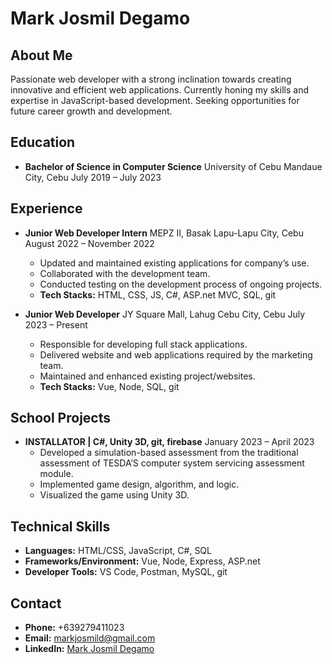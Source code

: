 # Mark Josmil Degamo

## About Me
Passionate web developer with a strong inclination towards creating innovative and efficient web applications. Currently honing my skills and expertise in JavaScript-based development. Seeking opportunities for future career growth and development.

## Education
- **Bachelor of Science in Computer Science**
  University of Cebu Mandaue City, Cebu
  July 2019 – July 2023

## Experience
- **Junior Web Developer Intern**
  MEPZ II, Basak Lapu-Lapu City, Cebu
  August 2022 – November 2022
  - Updated and maintained existing applications for company’s use.
  - Collaborated with the development team.
  - Conducted testing on the development process of ongoing projects.
  - **Tech Stacks:** HTML, CSS, JS, C#, ASP.net MVC, SQL, git

- **Junior Web Developer**
  JY Square Mall, Lahug Cebu City, Cebu
  July 2023 – Present
  - Responsible for developing full stack applications.
  - Delivered website and web applications required by the marketing team.
  - Maintained and enhanced existing project/websites.
  - **Tech Stacks:** Vue, Node, SQL, git

## School Projects
- **INSTALLATOR | C#, Unity 3D, git, firebase**
  January 2023 – April 2023
  - Developed a simulation-based assessment from the traditional assessment of TESDA’S computer system servicing assessment module.
  - Implemented game design, algorithm, and logic.
  - Visualized the game using Unity 3D.

## Technical Skills
- **Languages:** HTML/CSS, JavaScript, C#, SQL
- **Frameworks/Environment:** Vue, Node, Express, ASP.net
- **Developer Tools:** VS Code, Postman, MySQL, git

## Contact
- **Phone:** +639279411023
- **Email:** markjosmild@gmail.com
- **LinkedIn:** [Mark Josmil Degamo](linkedin.com/in/mark-josmil-degamo-97a05a273)
